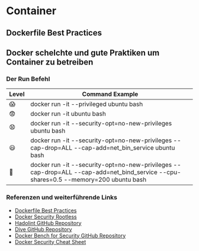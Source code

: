 
# Container

## Dockerfile Best Practices

## Docker schelchte und gute Praktiken um Container zu betreiben

### Der Run Befehl
| Level | Command Example |
|-------|---------|
| 😱     | docker run -it --privileged ubuntu bash  |
| 😨     | docker run -it ubuntu bash  |
| 😧     | docker run -it --security-opt=no-new-privileges ubuntu bash  |
| 😃     | docker run -it --security-opt=no-new-privileges --cap-drop=ALL --cap-add=net_bin_service ubuntu bash  |
| 🥰     | docker run -it --security-opt=no-new-privileges --cap-drop=ALL --cap-add=net_bind_service --cpu-shares=0.5 --memory=200 ubuntu bash  |

### Referenzen und weiterführende Links

- [Dockerfile Best Practices](https://docs.docker.com/develop/develop-images/dockerfile_best-practices/)
- [Docker Security Rootless](https://docs.docker.com/engine/security/rootless/)
- [Hadolint GitHub Repository](https://github.com/hadolint/hadolint)
- [Dive GitHub Repository](https://github.com/wagoodman/dive)
- [Docker Bench for Security GitHub Repository](https://github.com/docker/docker-bench-security)
- [Docker Security Cheat Sheet](https://cheatsheetseries.owasp.org/cheatsheets/Docker_Security_Cheat_Sheet.html)

